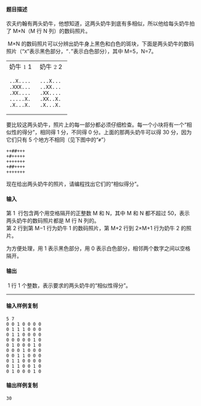 #### 题目描述

农夫约翰有两头奶牛，他想知道，这两头奶牛到底有多相似，所以他给每头奶牛拍了 M×N（M 行 N 列）的数码照片。  

 M×N 的数码照片可以分辨出奶牛身上黑色和白色的斑块，下面是两头奶牛的数码照片（“`X`”表示黑色部分，“`.`”表示白色部分），其中 M=5，N=7。  

<table class="markdown"><tbody><tr><td>奶牛<span class="katex"><span class="katex-mathml"><math xmlns="http://www.w3.org/1998/Math/MathML"><semantics><mrow><mtext>&nbsp;</mtext><mn>1</mn></mrow><annotation encoding="application/x-tex">\ 1</annotation></semantics></math></span><span class="katex-html" aria-hidden="true"><span class="base"><span class="strut" style="height:0.6444em;"></span><span class="mspace">&nbsp;</span><span class="mord">1</span></span></span></span></td><td>奶牛<span class="katex"><span class="katex-mathml"><math xmlns="http://www.w3.org/1998/Math/MathML"><semantics><mrow><mtext>&nbsp;</mtext><mn>2</mn></mrow><annotation encoding="application/x-tex">\ 2</annotation></semantics></math></span><span class="katex-html" aria-hidden="true"><span class="base"><span class="strut" style="height:0.6444em;"></span><span class="mspace">&nbsp;</span><span class="mord">2</span></span></span></span></td></tr><tr><td style="text-align: left"><pre class="markdown"><code class="lang--">..X....
.XXX... 
.XX.... 
.....X. 
.X...X. 
</code></pre></td><td style="text-align: left"><pre class="markdown"><code class="lang--">...X... 
..XX... 
.XX.... 
.XX..X. 
.X...X.
</code></pre></td></tr></tbody></table>

要比较这两头奶牛，照片上的每一部分都必须仔细检查。每一个小块将有一个“相似性的得分”，相同得 1 分，不同得 0 分。上面的那两头奶牛可以得 30 分，因为它们只有 5 个地方不相同（见下图中的“`#`”）  

```
++##+++
+#+++++ 
+++++++ 
+##++++ 
+++++++
```

现在给出两头奶牛的照片，请编程找出它们的“相似得分”。  

#### 输入

第 1  行包含两个用空格隔开的正整数 M 和 N，其中 M 和 N 都不超过 50，表示两头奶牛的数码照片都是 M 行 N 列的。  
第 2 行到第 M−1 行为奶牛 1 的数码照片，第 M+2 行到 2×M+1 行为奶牛 2 的照片。

为方便处理，用 1 表示黑色部分，用 0 表示白色部分，相邻两个数字之间以空格隔开。  

#### 输出

 1 行 1 个整数，表示要求的两头奶牛的“相似性得分”。

___

#### 输入样例复制

```
5 7
0 0 1 0 0 0 0 
0 1 1 1 0 0 0
0 1 1 0 0 0 0
0 0 0 0 0 1 0
0 1 0 0 0 1 0
0 0 0 1 0 0 0
0 0 1 1 0 0 0
0 1 1 0 0 0 0 
0 1 1 0 0 1 0 
0 1 0 0 0 1 0
```

#### 输出样例复制

```
30
```